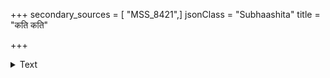 +++
secondary_sources = [ "MSS_8421",]
jsonClass = "Subhaashita"
title = "कति कति"

+++

<details><summary>Text</summary>

कति कति न वसन्ते वल्लयः शाखिनो वा सुरभितसुमनोभिर्भूषिताङ्गा बभूवुः।  
तदपि युवजनानां प्रीतये केवलोऽभूद् अभिनवकलिकालीभारशाली रसालः॥
</details>
